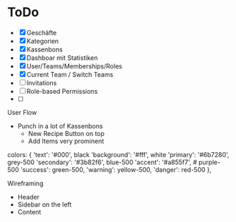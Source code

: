# ToDo
- [x] Geschäfte
- [x] Kategorien
- [x] Kassenbons
- [x] Dashboar mit Statistiken
- [x] User/Teams/Memberships/Roles
- [x] Current Team / Switch Teams
- [ ] Invitations
- [ ] Role-based Permissions
- [ ] 

User Flow
- Punch in a lot of Kassenbons
  - New Recipe Button on top
  - Add Items very prominent

colors: {
'text': '#000', black
'background': '#fff', white 
'primary': '#6b7280', grey-500
'secondary': '#3b82f6', blue-500
'accent': '#a855f7', #  purple-500
'success': green-500,
'warning': yellow-500,
'danger': red-500
},

Wireframing
- Header
- Sidebar on the left
- Content 


